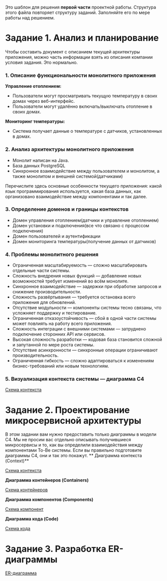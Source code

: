 Это шаблон для решения **первой части** проектной работы. Структура этого файла повторяет структуру заданий. Заполняйте его по мере работы над решением.

# Задание 1. Анализ и планирование

Чтобы составить документ с описанием текущей архитектуры приложения, можно часть информации взять из описания компании условия задания. Это нормально.

### 1. Описание функциональности монолитного приложения

**Управление отоплением:**

- Пользователи могут просматривать текущую температуру в своих домах через веб-интерфейс.
- Пользователи могут удалённо включать/выключать отопление в своих домах.

**Мониторинг температуры:**

- Система получает данные о температуре с датчиков, установленных в домах.

### 2. Анализ архитектуры монолитного приложения

- Монолит написан на Java.
- База данных PostgreSQL
- Синхронное взаимодействие между пользователем и монолитом, а также монолитом и внешней системой(датчиками)

Перечислите здесь основные особенности текущего приложения: какой язык программирования используется, какая база данных, как организовано взаимодействие между компонентами и так далее.

### 3. Определение доменов и границы контекстов

- Домен управления отоплением(датчики и управление отоплением)
- Домен установки и подключения(все что связано с процессом подключения)
- Домен пользователей и аутентификации
- Домен мониторинга температуры(получение данных от датчиков)

### **4. Проблемы монолитного решения**

 - Ограниченная масштабируемость — сложно масштабировать отдельные части системы.
 - Сложность внедрения новых функций — добавление новых возможностей требует изменений во всём монолите.
 - Синхронное взаимодействие — задержки при обработке запросов и снижение производительности.
 - Сложность развёртывания — требуется остановка всего приложения для обновлений.
 - Отсутствие модульности — компоненты системы тесно связаны, что усложняет поддержку и тестирование.
 - Ограниченная отказоустойчивость — сбой в одной части системы может повлиять на работу всего приложения.
 - Сложность интеграции с внешними системами — затруднено подключение сторонних API или сервисов.
 - Высокая сложность разработки — кодовая база становится сложной и запутанной по мере роста системы.
 - Отсутствие асинхронности — синхронные операции ограничивают производительность.
 - Ограниченная гибкость — сложно адаптироваться к изменениям бизнес-требований или новым технологиям.

### 5. Визуализация контекста системы — диаграмма С4

[Схема контекста](diagrams/as-is/context.puml)


# Задание 2. Проектирование микросервисной архитектуры

В этом задании вам нужно предоставить только диаграммы в модели C4. Мы не просим вас отдельно описывать получившиеся микросервисы и то, как вы определили взаимодействия между компонентами To-Be системы. Если вы правильно подготовите диаграммы C4, они и так это покажут.
** Диаграмма контекста (Context)**

[Схема контекста](diagrams/to-be/context.puml)

**Диаграмма контейнеров (Containers)**

[Схема контейнеров](diagrams/to-be/containers.puml)

**Диаграмма компонентов (Components)**

[Схема компонент](diagrams/to-be/components.puml)

**Диаграмма кода (Code)**

[Схема кода](diagrams/to-be/code.puml)

# Задание 3. Разработка ER-диаграммы

[ER-диаграмма](diagrams/to-be/er.puml)
